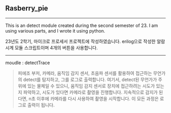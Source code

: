 ## Rasberry_pie

----------------

This is an detect module created during the second semester of 23.
I am using various parts, and I wrote it using python.

23년도 2학기, 마이크로 프로세서 프로젝트에 작성하였습니다.
erilog으로 작성한 알람시계 모듈 스크립트이며 4개의 버튼을 사용합니다.

----------------

moudle : detectTrace
>피에조 부저, 카메라, 움직임 감지 센서, 초음파 센서를 활용하여 접근하는 무언가의 detect를 탐지하고, 그를 로그로 출력합니다.
>여기서, detect된 무언가가 주위에 있는 물체일 수 있으니, 움직임 감지 센서로 장치에 접근하려는 시도가 있는지 파악하고, 시도가 있다면 카메라로 촬영을 진행합니다.
>지속적으로 감지가 된다면, n초 이후에 카메라를 다시 사용하여 촬영을 시작합니다.
>이 모든 과정은 로그로 출력이 됩니다.

